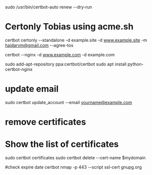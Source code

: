 sudo /usr/bin/certbot-auto renew --dry-run


# Certonly Tobias using acme.sh

certbot certonly --standalone -d example.site -d www.example.site -m haidarvm@gmail.com --agree-tos


certbot --nginx -d www.example.com -d example.com   


sudo add-apt-repository ppa:certbot/certbot
sudo apt install python-certbot-nginx


# update email 
sudo certbot update_account --email yourname@example.com


# remove certificates
# Show the list of certificates
sudo certbot certificates
sudo certbot delete --cert-name $mydomain

#check expire date certbot
nmap -p 443 --script ssl-cert gnupg.org
